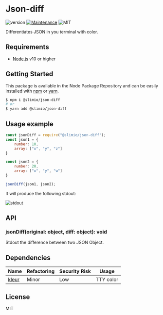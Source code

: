 # Json-diff
![version](https://img.shields.io/badge/version-0.1.0-blue.svg)
[![Maintenance](https://img.shields.io/badge/Maintained%3F-yes-green.svg)](https://github.com/SlimIO/is/commit-activity)
![MIT](https://img.shields.io/github/license/mashape/apistatus.svg)

Differentiates JSON in you terminal with color.

## Requirements
- [Node.js](https://nodejs.org/en/) v10 or higher

## Getting Started

This package is available in the Node Package Repository and can be easily installed with [npm](https://docs.npmjs.com/getting-started/what-is-npm) or [yarn](https://yarnpkg.com).

```bash
$ npm i @slimio/json-diff
# or
$ yarn add @slimio/json-diff
```


## Usage example
```js
const jsonDiff = require("@slimio/json-diff");
const json1 = {
    number: 10,
    array: ["x", "y", "z"]
}

const json2 = {
    number: 20,
    array: ["x", "y", "w"]
}

jsonDiff(json1, json2);
```
It will produce the following stdout:

![stdout](https://i.imgur.com/uVqCnqE.png)

## API

### jsonDiff(original: object, diff: object): void
Stdout the difference between two JSON Object.

## Dependencies

|Name|Refactoring|Security Risk|Usage|
|---|---|---|---|
|[kleur](https://github.com/lukeed/kleur)|Minor|Low|TTY color|

## License
MIT
